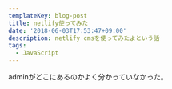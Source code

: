 ```yaml
---
templateKey: blog-post
title: netlify使ってみた
date: '2018-06-03T17:53:47+09:00'
description: netlify cmsを使ってみたよという話
tags:
  - JavaScript
---
```

adminがどこにあるのかよく分かっていなかった。
